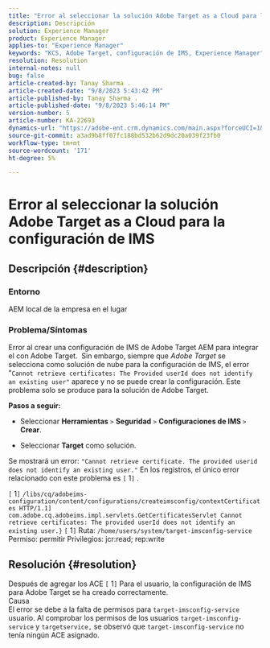 ```yaml
---
title: "Error al seleccionar la solución Adobe Target as a Cloud para la configuración de IMS"
description: Descripción
solution: Experience Manager
product: Experience Manager
applies-to: "Experience Manager"
keywords: "KCS, Adobe Target, configuración de IMS, Experience Manager"
resolution: Resolution
internal-notes: null
bug: false
article-created-by: Tanay Sharma .
article-created-date: "9/8/2023 5:43:42 PM"
article-published-by: Tanay Sharma .
article-published-date: "9/8/2023 5:46:14 PM"
version-number: 5
article-number: KA-22693
dynamics-url: "https://adobe-ent.crm.dynamics.com/main.aspx?forceUCI=1&pagetype=entityrecord&etn=knowledgearticle&id=eee81f40-6f4e-ee11-be6e-6045bd006295"
source-git-commit: a3ad9b8ff07fc188bd532b62d9dc20a039f23fb0
workflow-type: tm+mt
source-wordcount: '171'
ht-degree: 5%

---
```


# Error al seleccionar la solución Adobe Target as a Cloud para la configuración de IMS

## Descripción {#description}


### Entorno

AEM local de la empresa en el lugar

### Problema/Síntomas

Error al crear una configuración de IMS de Adobe Target AEM para integrar el con Adobe Target.  Sin embargo, siempre que *Adobe Target* se selecciona como solución de nube para la configuración de IMS, el error &quot;`Cannot retrieve certificates: The Provided userId does not identify an existing user"` aparece y no se puede crear la configuración. Este problema solo se produce para la solución de Adobe Target.



<b>Pasos a seguir:</b>

- Seleccionar <b>Herramientas</b> `>`  <b>Seguridad</b> `>`  <b>Configuraciones de IMS </b>`>`  <b>Crear</b>.


- Seleccionar <b>Target</b> como solución.


Se mostrará un error: `"Cannot retrieve certificate. The provided userid does not identify an existing user."` En los registros, el único error relacionado con este problema es `[` 1`]` .

`[` 1`]`  `/libs/cq/adobeims-configuration/content/configurations/createimsconfig/contextCertificates HTTP/1.1]  com.adobe.cq.adobeims.impl.servlets.GetCertificatesServlet Cannot retrieve certificates: The provided userId does not identify an existing user.}` `[` 1`]`  Ruta: `/home/users/system/target-imsconfig-service` Permiso: permitir Privilegios: jcr:read; rep:write


## Resolución {#resolution}


Después de agregar los ACE `[` 1`]`  Para el usuario, la configuración de IMS para Adobe Target se ha creado correctamente.
<br>Causa<br>
El error se debe a la falta de permisos para `target-imsconfig-service` usuario. Al comprobar los permisos de los usuarios `target-imsconfig-service` y `targetservice,` se observó que `target-imsconfig-service` no tenía ningún ACE asignado.
